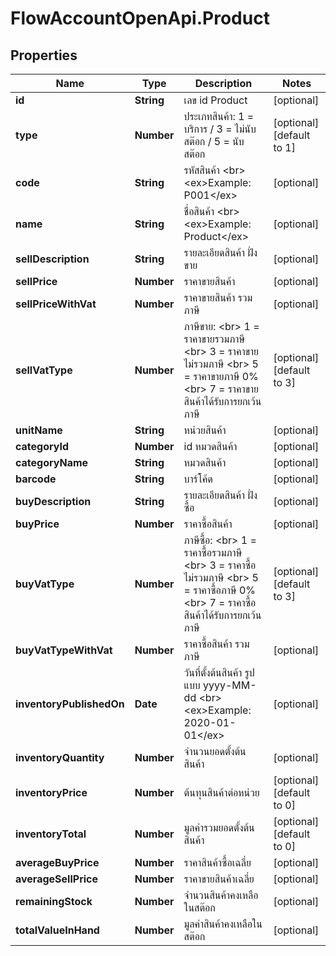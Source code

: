 # FlowAccountOpenApi.Product

## Properties

Name | Type | Description | Notes
------------ | ------------- | ------------- | -------------
**id** | **String** | เลข id Product | [optional] 
**type** | **Number** | ประเภทสินค้า: 1 &#x3D; บริการ / 3 &#x3D; ไม่นับสต๊อก / 5 &#x3D; นับสต๊อก | [optional] [default to 1]
**code** | **String** | รหัสสินค้า &lt;br&gt; &lt;ex&gt;Example: P001&lt;/ex&gt; | [optional] 
**name** | **String** | ชื่อสินค้า &lt;br&gt; &lt;ex&gt;Example: Product&lt;/ex&gt; | [optional] 
**sellDescription** | **String** | รายละเอียดสินค้า ฝั่งขาย | [optional] 
**sellPrice** | **Number** | ราคาขายสินค้า | [optional] 
**sellPriceWithVat** | **Number** | ราคาขายสินค้า รวมภาษี | [optional] 
**sellVatType** | **Number** | ภาษีขาย: &lt;br&gt; 1 &#x3D; ราคาขายรวมภาษี &lt;br&gt; 3 &#x3D; ราคาขายไม่รวมภาษี &lt;br&gt; 5 &#x3D; ราคาขายภาษี 0% &lt;br&gt; 7 &#x3D; ราคาขายสินค้าได้รับการยกเว้นภาษี | [optional] [default to 3]
**unitName** | **String** | หน่วยสินค้า | [optional] 
**categoryId** | **Number** | id หมวดสินค้า | [optional] 
**categoryName** | **String** | หมวดสินค้า | [optional] 
**barcode** | **String** | บาร์โค้ด | [optional] 
**buyDescription** | **String** | รายละเอียดสินค้า ฝั่งซื้อ | [optional] 
**buyPrice** | **Number** | ราคาซื้อสินค้า | [optional] 
**buyVatType** | **Number** | ภาษีซื้อ: &lt;br&gt; 1 &#x3D; ราคาซื้อรวมภาษี &lt;br&gt; 3 &#x3D; ราคาซื้อไม่รวมภาษี &lt;br&gt; 5 &#x3D; ราคาซื้อภาษี 0% &lt;br&gt; 7 &#x3D; ราคาซื้อสินค้าได้รับการยกเว้นภาษี | [optional] [default to 3]
**buyVatTypeWithVat** | **Number** | ราคาซื้อสินค้า รวมภาษี | [optional] 
**inventoryPublishedOn** | **Date** | วันที่ตั้งต้นสินค้า รูปแบบ yyyy-MM-dd &lt;br&gt; &lt;ex&gt;Example: 2020-01-01&lt;/ex&gt; | [optional] 
**inventoryQuantity** | **Number** | จำนวนยอดตั้งต้นสินค้า | [optional] 
**inventoryPrice** | **Number** | ต้นทุนสินค้าต่อหน่วย | [optional] [default to 0]
**inventoryTotal** | **Number** | มูลค่ารวมยอดตั้งต้นสินค้า | [optional] [default to 0]
**averageBuyPrice** | **Number** | ราคาสินค้าซื้อเฉลี่ย | [optional] 
**averageSellPrice** | **Number** | ราคาขายสินค้าเฉลี่ย | [optional] 
**remainingStock** | **Number** | จำนวนสินค้าคงเหลือในสต๊อก | [optional] 
**totalValueInHand** | **Number** | มูลค่าสินค้าคงเหลือในสต๊อก | [optional] 


